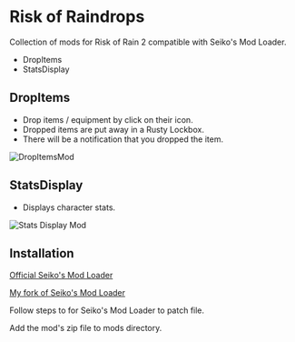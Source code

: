 # Risk of Raindrops

Collection of mods for Risk of Rain 2 compatible with Seiko's Mod Loader.

  - DropItems
  - StatsDisplay

## DropItems

  - Drop items / equipment by click on their icon.
  - Dropped items are put away in a Rusty Lockbox.
  - There will be a notification that you dropped the item.

![DropItemsMod](https://github.com/kookehs/risk-of-raindrops/blob/master/images/drop-items.png)

## StatsDisplay

  - Displays character stats.

![Stats Display Mod](https://github.com/kookehs/RiskOfRain2Mods/blob/master/images/stats-display.png)

## Installation

[Official Seiko's Mod Loader](https://github.com/risk-of-thunder/SeikoML)

[My fork of Seiko's Mod Loader](https://github.com/kookehs/SeikoML)

Follow steps to for Seiko's Mod Loader to patch file.

Add the mod's zip file to mods directory.
